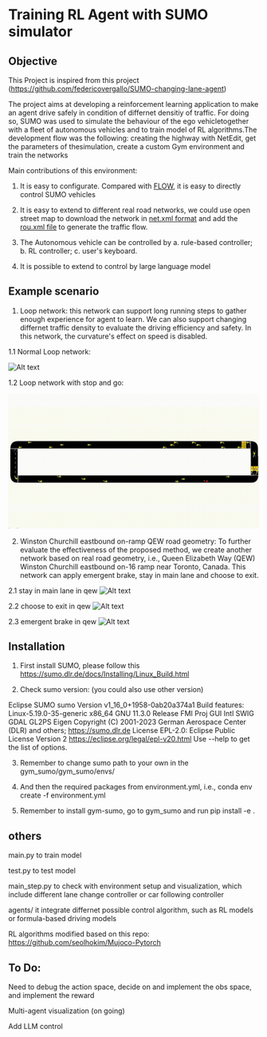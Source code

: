 # Training RL Agent with SUMO simulator

## Objective

This Project is inspired  from this project (https://github.com/federicovergallo/SUMO-changing-lane-agent) 

The project aims at developing a reinforcement learning application to make an agent drive safely in condition of differnet densitiy of traffic. For doing so, SUMO was used to simulate the behaviour of the ego vehicletogether with a fleet of autonomous vehicles and to train model of RL algorithms.The development flow was the following: creating the highway with NetEdit, get the parameters of thesimulation, create a custom Gym environment and train the networks

Main contributions of this environment:

1. It is easy to configurate. Compared with [FLOW](https://github.com/flow-project/flow), it is easy to directly control SUMO vehicles

2. It is easy to extend to different real road networks, we could use open street map to download the network in [net.xml format](https://wiki.openstreetmap.org/wiki/OSM_XML) and add the [rou.xml file](https://sumo.dlr.de/docs/Tools/Routes.html) to generate the traffic flow.

3. The Autonomous vehicle can be controlled by a. rule-based controller; b. RL controller; c. user's keyboard. 

4. It is possible to extend to control by large language model


## Example scenario

1. Loop network: this network can support long running steps to gather enough experience for agent to learn. We can also support changing differnet traffic density to evaluate the driving efficiency and safety. In this network, the curvature's effect on speed is disabled.

1.1 Normal Loop network:

![Alt text](figures/loop.gif?raw=true "Loop network Traffic scenario. Red vehicle is the AV agent")


1.2 Loop network with stop and go:

![Alt text](figures/loopstopandgo.gif?raw=true "Loop network Traffic scenario with stop and go. Red vehicle is the AV agent")


2. Winston Churchill eastbound on-ramp QEW road geometry: To further evaluate the effectiveness of the proposed method, we create another network based on real road geometry, i.e., Queen Elizabeth Way (QEW) Winston Churchill eastbound on-16 ramp near Toronto, Canada. This network can apply emergent brake, stay in main lane and choose to exit.

2.1 stay in main lane in qew
![Alt text](figures/stay-main-lane-qew.gif?raw=true "qew network Traffic scenario with goal as stay in main lane. Red vehicle is the AV agent")

2.2 choose to exit in qew
![Alt text](figures/exit-qew.gif?raw=true "qew network Traffic scenario with goal as choose to exit the network. Red vehicle is the AV agent")

2.3 emergent brake in qew
![Alt text](figures/emergent-brake-qew.gif?raw=true "qew network Traffic scenario with emergent brake. Red vehicle is the AV agent")



## Installation
1. First install SUMO, please follow this  https://sumo.dlr.de/docs/Installing/Linux_Build.html

2. Check sumo version: (you could also use other version)

Eclipse SUMO sumo Version v1_16_0+1958-0ab20a374a1
 Build features: Linux-5.19.0-35-generic x86_64 GNU 11.3.0 Release FMI Proj GUI Intl SWIG GDAL GL2PS Eigen
 Copyright (C) 2001-2023 German Aerospace Center (DLR) and others; https://sumo.dlr.de
 License EPL-2.0: Eclipse Public License Version 2 <https://eclipse.org/legal/epl-v20.html>
 Use --help to get the list of options.

3. Remember to change sumo path to your own in the gym_sumo/gym_sumo/envs/

4. And then the required packages from environment.yml, i.e., conda env create -f environment.yml

5. Remember to install gym-sumo, go to gym_sumo and run pip install -e .

## others
main.py to train model

test.py to test model

main_step.py to check with environment setup and visualization, which include different lane change controller or car following controller

agents/ it integrate differnet possible control algorithm, such as RL models or formula-based driving models

RL algorithms modified based on this repo: https://github.com/seolhokim/Mujoco-Pytorch 

## To Do:

Need to debug the action space, decide on and implement the obs space, and implement the reward

Multi-agent visualization (on going)

Add LLM control
